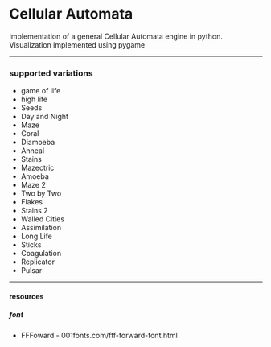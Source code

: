 # Cellular Automata

Implementation of a general Cellular Automata engine in python.
Visualization implemented using pygame

---

### supported variations 

* game of life
* high life
* Seeds
* Day and Night
* Maze
* Coral
* Diamoeba
* Anneal
* Stains
* Mazectric
* Amoeba
* Maze 2
* Two by Two
* Flakes
* Stains 2
* Walled Cities
* Assimilation
* Long Life
* Sticks
* Coagulation
* Replicator
* Pulsar

---

#### resources
##### font
* FFFoward - 001fonts.com/fff-forward-font.html